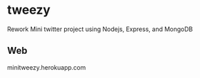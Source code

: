# tweezy
Rework Mini twitter project using Nodejs, Express, and MongoDB

## Web
minitweezy.herokuapp.com
